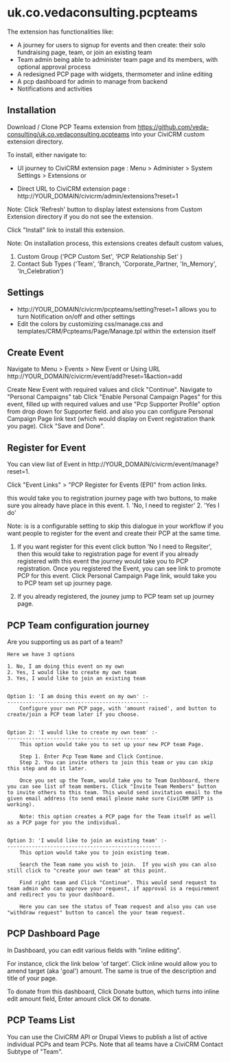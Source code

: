 # uk.co.vedaconsulting.pcpteams

The extension has functionalities like:
- A journey for users to signup for events and then create: their solo fundraising page, team, or join an existing team
- Team admin being able to administer team page and its members, with optional approval process
- A redesigned PCP page with widgets, thermometer and inline editing
- A pcp dashboard for admin to manage from backend
- Notifications and activities

Installation
-------------
Download / Clone PCP Teams extension from https://github.com/veda-consulting/uk.co.vedaconsulting.pcpteams into your CiviCRM custom extension directory. 

To install, either navigate to:

* UI journey to CiviCRM extension page : Menu > Administer > System Settings > Extensions or 

* Direct URL to CiviCRM extension page : http://YOUR_DOMAIN/civicrm/admin/extensions?reset=1

Note: Click 'Refresh' button to display latest extensions from Custom Extension directory if you do not see the extension.

Click "Install" link to install this extension. 

Note: On installation process, this extensions creates default custom values,

1. Custom Group ('PCP Custom Set', 'PCP Relationship Set' )
2. Contact Sub Types ('Team', 'Branch, 'Corporate_Partner, 'In_Memory', 'In_Celebration')


Settings
--------
- http://YOUR_DOMAIN/civicrm/pcpteams/setting?reset=1 allows you to turn Notification on/off and other settings
- Edit the colors by customizing css/manage.css and templates/CRM/Pcpteams/Page/Manage.tpl within the extension itself


Create Event 
-------------

Navigate to Menu > Events > New Event  or Using URL http://YOUR_DOMAIN/civicrm/event/add?reset=1&action=add

Create New Event with required values and click "Continue". Navigate to "Personal Campaigns" tab Click "Enable Personal Campaign Pages" for this event, filled up with required values and use "Pcp Supporter Profile" option from drop down for Supporter field. and also you can configure Personal Campaign Page link text (which would display on Event registration thank you page). Click "Save and Done".



Register for Event
-------------------

You can view list of Event in http://YOUR_DOMAIN/civicrm/event/manage?reset=1.

Click "Event Links" > "PCP Register for Events (EPI)" from action links.

this would take you to registration journey page with two buttons, to make sure you already have place in this event.
	1. 'No, I need to register' 
	2. 'Yes I do'

Note: is is a configurable setting to skip this dialogue in your workflow if you want people to register for the event and create their PCP at the same time.

1. If you want register for this event click button 'No I need to Regsiter', then this would take to registration page for event if you already registered with this event the journey would take you to PCP registration.  Once you registered the Event, you can see link to promote PCP for this event. Click Personal Campaign Page link, would take you to PCP team set up journey page.

2. If you already registered, the jouney jump to PCP team set up journey page.  

PCP Team configuration journey
------------------------------

Are you supporting us as part of a team?
	
	Here we have 3 options 
	
	1. No, I am doing this event on my own
	2. Yes, I would like to create my own team
	3. Yes, I would like to join an existing team


	Option 1: 'I am doing this event on my own' :-
	----------------------------------------------
		Configure your own PCP page, with 'amount raised', and button to create/join a PCP team later if you choose.


	Option 2: 'I would like to create my own team' :-
	----------------------------------------------
		This option would take you to set up your new PCP team Page.

		Step 1. Enter Pcp Team Name and Click Continue.
		Step 2. You can invite others to join this team or you can skip this step and do it later.

		Once you set up the Team, would take you to Team Dashboard, there you can see list of team members. Click "Invite Team Members" button to invite others to this team. This would send invitation email to the given email address (to send email please make sure CiviCRM SMTP is working).
		
		Note: this option creates a PCP page for the Team itself as well as a PCP page for you the individual.


	Option 3: 'I would like to join an existing team' :-
	--------------------------------------------------	
		This option would take you to join existing team. 

		Search the Team name you wish to join.  If you wish you can also still click to "create your own team" at this point. 

		Find right team and Click "Continue". This would send request to team admin who can approve your request, if approval is a requirement and redirect you to your dashboard.

		Here you can see the status of Team request and also you can use "withdraw request" button to cancel the your team request.


PCP Dashboard Page
------------------

In Dashboard, you can edit various fields with "inline editing". 

For instance, click the link below 'of target'. Click inline would allow you to amend target (aka 'goal') amount.  The same is true of the description and title of your page.

To donate from this dashboard, Click Donate button, which turns into inline edit amount field, Enter amount click OK to donate.


PCP Teams List
--------------

You can use the CiviCRM API or Drupal Views to publish a list of active individual PCPs and team PCPs.  Note that all teams have a CiviCRM Contact Subtype of "Team".
